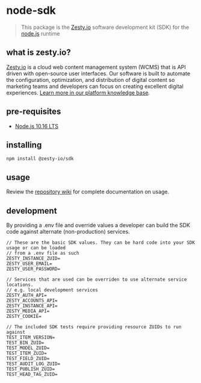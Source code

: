 # node-sdk

> This package is the [Zesty.io](https://www.zesty.io/) software development kit (SDK) for the [node.js](https://nodejs.org/en/) runtime

## what is zesty.io?

[Zesty.io](https://www.zesty.io/) is a cloud web content management system (WCMS) that is API driven with open-source user interfaces. Our software is built to automate the configuration, optimization, and distribution of digital content so marketing teams and developers can focus on creating excellent digital experiences. [Learn more in our platform knowledge base](https://zesty.org/).

## pre-requisites

- [Node.js 10.16 LTS](https://nodejs.org/dist/latest-v10.x/docs/api/)

## installing

```
npm install @zesty-io/sdk
```

## usage

Review the [repository wiki](https://github.com/zesty-io/node-sdk/wiki) for complete documentation on usage.

## development

By providing a .env file and override values a developer can build the SDK code against alternate (non-production) services.

```
// These are the basic SDK values. They can be hard code into your SDK usage or can be loaded
// from a .env file as such
ZESTY_INSTANCE_ZUID=
ZESTY_USER_EMAIL=
ZESTY_USER_PASSWORD=

// Services that are used can be overriden to use alternate service locations.
// e.g. local development services
ZESTY_AUTH_API=
ZESTY_ACCOUNTS_API=
ZESTY_INSTANCE_API=
ZESTY_MEDIA_API=
ZESTY_COOKIE=

// The included SDK tests require providing resource ZUIDs to run against
TEST_ITEM_VERSION=
TEST_BIN_ZUID=
TEST_MODEL_ZUID=
TEST_ITEM_ZUID=
TEST_FIELD_ZUID=
TEST_AUDIT_LOG_ZUID=
TEST_PUBLISH_ZUID=
TEST_HEAD_TAG_ZUID=
```

